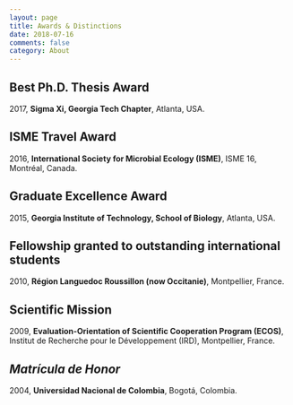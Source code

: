 ```yaml
---
layout: page
title: Awards & Distinctions
date: 2018-07-16
comments: false
category: About
---
```


## Best Ph.D. Thesis Award
2017, **Sigma Xi, Georgia Tech Chapter**, Atlanta, USA.

## ISME Travel Award
2016, **International Society for Microbial Ecology (ISME)**, ISME 16, Montréal, Canada.

## Graduate Excellence Award
2015, **Georgia Institute of Technology, School of Biology**, Atlanta, USA.

## Fellowship granted to outstanding international students
2010, **Région Languedoc Roussillon (now Occitanie)**, Montpellier, France.

## Scientific Mission
2009, **Evaluation-Orientation of Scientific Cooperation Program (ECOS)**, Institut de Recherche pour le Développement (IRD), Montpellier, France.

## _Matrícula de Honor_
2004, **Universidad Nacional de Colombia**, Bogotá, Colombia.
